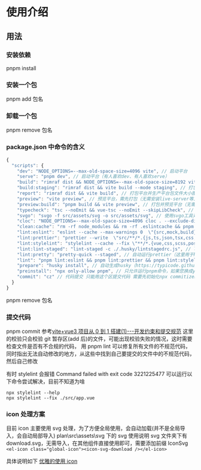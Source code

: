 <h1>使用介绍</h1>

## 用法

### 安装依赖

pnpm install

### 安装一个包

pnpm add 包名

### 卸载一个包

pnpm remove 包名

### package.json 中命令的含义

```javascript
{
  "scripts": {
    "dev": "NODE_OPTIONS=--max-old-space-size=4096 vite", // 启动平台
    "serve": "pnpm dev", // 启动平台（有人喜欢dev、有人喜欢serve）
    "build": "rimraf dist && NODE_OPTIONS=--max-old-space-size=8192 vite build", // 打包平台（rimraf 包的作用：以包的形式包装rm -rf命令，用来删除文件和文件夹的，不管文件夹是否为空，都可删除）
    "build:staging": "rimraf dist && vite build --mode staging", // 打包平台（预发布环境）
    "report": "rimraf dist && vite build", // 打包平台并生产平台包文件大小图形化分析
    "preview": "vite preview", // 预览平台，需先打包（无需安装live-server等工具，vite自带预览功能）
    "preview:build": "pnpm build && vite preview", // 打包并预览平台（无需安装live-server等工具，vite自带预览功能）
    "typecheck": "tsc --noEmit && vue-tsc --noEmit --skipLibCheck", // 使用vue-tsc工具对指定的.ts、.tsx、.vue文件进行类型校验
    "svgo": "svgo -f src/assets/svg -o src/assets/svg", // 使用svgo工具对指定目录里的所有svg文件进行压缩
    "cloc": "NODE_OPTIONS=--max-old-space-size=4096 cloc . --exclude-dir=node_modules --exclude-lang=YAML", // 平台文件、语言分析
    "clean:cache": "rm -rf node_modules && rm -rf .eslintcache && pnpm install", // 删除node_modules、清空eslint缓存并重新安装平台依赖
    "lint:eslint": "eslint --cache --max-warnings 0  \"{src,mock,build}/**/*.{vue,js,ts,tsx}\" --fix", // eslint修复
    "lint:prettier": "prettier --write  \"src/**/*.{js,ts,json,tsx,css,less,scss,vue,html,md}\"", // prettier格式化
    "lint:stylelint": "stylelint --cache --fix \"**/*.{vue,css,scss,postcss,less}\" --cache --cache-location node_modules/.cache/stylelint/", // stylelint格式化修复
    "lint:lint-staged": "lint-staged -c ./.husky/lintstagedrc.js", // lint-staged能够让lint只检测暂存区的文件（这里用于husky，提交前校验）
    "lint:pretty": "pretty-quick --staged", // 自动运行prettier（这里用于husky，提交前校验）
    "lint": "pnpm lint:eslint && pnpm lint:prettier && pnpm lint:stylelint", // 平台整体lint格式化并修复
    "prepare": "husky install", // 自动生成husky（https://typicode.github.io/husky/#/）
    "preinstall": "npx only-allow pnpm", // 只允许运行pnpm命令，如果您换成yarn、npm需要把这行删除（https://pnpm.io/zh/only-allow-pnpm）
    "commit": "cz" // 代码提交 只能用这个区提交代码 需要先初始化npx commitizen init cz-conventional-changelog --pnpm -D --exact
  }
}
```

pnpm remove 包名

### 提交代码

pnpm commit
参考[vite+vue3 项目从 0 到 1 搭建(1)---开发约束和提交规范](https://juejin.cn/post/7264111170411053114)
这里的校验只会校验 git 暂存区(add 后)的文件，可能出现校验失败的情况，这时需要检查文件是否有不合规的代码，
用 pnpm lint 可以修复所有文件的不规范代码，同时指出无法自动修改的地方，从这些中找到自己要提交的文件中的不规范代码，然后自己修改

有时 stylelint 会报错 Command failed with exit code 3221225477
可以运行以下命令尝试解决，目前不知道为啥

```shell
npx stylelint --help
npx stylelint --fix ./src/app.vue
```

### icon 处理方案

目前 icon 主要使用 svg 处理，为了方便全局使用，会自动加载(并不是全局导入，会自动局部导入) plan\src\assets\svg 下的 svg
使用说明 svg 文件夹下有 download.svg，无需导入，在其他组件直接使用即可，需要添加前缀 IconSvg
`<el-icon class="global-icon"><icon-svg-download /></el-icon>`

具体说明如下
[优雅的使用 icon](https://juejin.cn/post/7070293505528037389)
